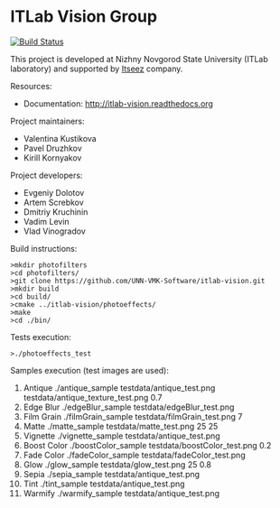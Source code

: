 # ITLab Vision Group

[![Build Status](https://travis-ci.org/UNN-VMK-Software/itlab-vision.png?branch=master)](https://travis-ci.org/UNN-VMK-Software/itlab-vision)

This project is developed at Nizhny Novgorod State University (ITLab laboratory) and supported by [Itseez](http://itseez.com) company.

Resources:

  - Documentation: http://itlab-vision.readthedocs.org

Project maintainers:

  - Valentina Kustikova
  - Pavel Druzhkov
  - Kirill Kornyakov

Project developers:
  - Evgeniy Dolotov
  - Artem Screbkov
  - Dmitriy Kruchinin
  - Vadim Levin
  - Vlad Vinogradov

Build instructions:

    >mkdir photofilters
    >cd photofilters/
    >git clone https://github.com/UNN-VMK-Software/itlab-vision.git
    >mkdir build
    >cd build/
    >cmake ../itlab-vision/photoeffects/
    >make
    >cd ./bin/

Tests execution:

    >./photoeffects_test

Samples execution (test images are used):
  1. Antique
    ./antique_sample testdata/antique_test.png testdata/antique_texture_test.png 0.7
  2. Edge Blur
    ./edgeBlur_sample testdata/edgeBlur_test.png
  3. Film Grain
    ./filmGrain_sample testdata/filmGrain_test.png 7
  4. Matte
    ./matte_sample testdata/matte_test.png 25 25
  5. Vignette
    ./vignette_sample testdata/antique_test.png
  6. Boost Color
    ./boostColor_sample  testdata/boostColor_test.png 0.2
  7. Fade Color
    ./fadeColor_sample testdata/fadeColor_test.png
  8. Glow
    ./glow_sample testdata/glow_test.png 25 0.8
  9. Sepia
    ./sepia_sample testdata/antique_test.png
  10. Tint
    ./tint_sample testdata/antique_test.png
  11. Warmify
    ./warmify_sample testdata/antique_test.png